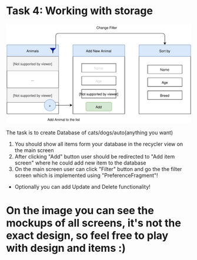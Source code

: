 # Task 4: Working with storage
![alt text](https://github.com/omelchenkoaleks/AnimalsProjectForRSSCHOOL/blob/master/TaskDescritpion.svg)

The task is to create Database of cats/dogs/auto(anything you want)
1. You should show all items form your database in the recycler view on the main screen
2. After clicking "Add" button user should be redirected to "Add item screen" where he could add new item to the database
3. On the main screen user can click "Filter" button and go the the filter screen which is implemented using "PreferenceFragment"!

* Optionally you can add Update and Delete functionality!

# On the image you can see the mockups of all screens, it's not the exact design, so feel free to play with design and items :)
